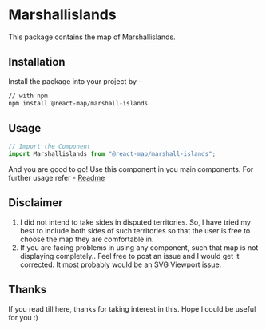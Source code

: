 # Marshallislands
This package contains the map of Marshallislands. 
## Installation
Install the package into your project by -
```bash
// with npm
npm install @react-map/marshall-islands
```
## Usage 
```jsx
// Import the Component
import Marshallislands from "@react-map/marshall-islands";
```
And you are good to go! Use this component in you main components.
For further usage refer - [Readme](https://github.com/shubhexists/react-maps?tab=readme-ov-file#usage)
## Disclaimer 
1) I did not intend to take sides in disputed territories. So, I have tried my best to include both sides of such territories so that the user is free to choose the map they are comfortable in. 
2) If you are facing problems in using any component, such that map is not displaying completely.. Feel free to post an issue and I would get it corrected. It most probably would be an SVG Viewport issue.
## Thanks 
If you read till here, thanks for taking interest in this. Hope I could be useful for you :)